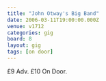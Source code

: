```yaml
---
title: "John Otway's Big Band"
date: 2006-03-11T19:00:00.000Z
venue: v1712
categories: gig
board: 8
layout: gig
tags: [on door]
---
```

&pound;9 Adv. &pound;10 On Door.